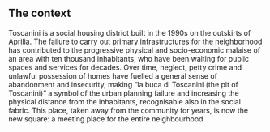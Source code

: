 ## The context

Toscanini is a social housing district built in the 1990s on the outskirts of Aprilia. The failure to carry out primary infrastructures for the neighborhood has contributed to the progressive physical and socio-economic malaise of an area with ten thousand inhabitants, who have been waiting for public spaces and services for decades. Over time, neglect, petty crime and unlawful possession of homes have fuelled a general sense of abandonment and insecurity, making “la buca di Toscanini (the pit of Toscanini)” a symbol of the urban planning failure and increasing the physical distance from the inhabitants, recognisable also in the social fabric.
This place, taken away from the community for years, is now the new square: a meeting place for the entire neighbourhood.
